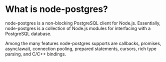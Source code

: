 # What is node-postgres?
node-postgres is a non-blocking PostgreSQL client for Node.js. Essentially, node-postgres is a collection of Node.js modules for interfacing with a PostgreSQL database.

Among the many features node-postgres supports are callbacks, promises, async/await, connection pooling, prepared statements, cursors, rich type parsing, and C/C++ bindings.